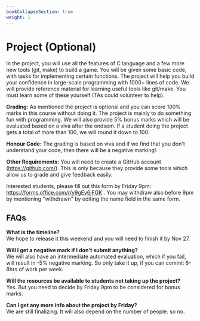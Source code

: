 ```yaml
---
bookCollapseSection: true
weight: 1
---
```

# Project (Optional)

In the project, you will use all the features of C language and a few more new tools (git, make) to build a game. You will be given some basic code, with tasks for implementing certain functions. The project will help you build your confidence in large-scale programming with 1000+ lines of code. We will provide reference material for learning useful tools like git/make. You must learn some of these yourself (TAs could volunteer to help). 

**Grading:** As mentioned the project is optional and you can score 100% marks in this course without doing it. 
The project is mainly to do something fun with programming. We will also provide 5% bonus marks which will be evaluated based on a viva after the endsem. If a student doing the project gets a total of more than 100, we will round it down to 100.

**Honour Code:** The grading is based on viva and if we find that you don't understand your code, then there will be a negative marking!.

**Other Requirements:** You will need to create a GitHub account (https://github.com/). This is only because they provide some tools which allow us to grade and give feedback easily.

Interested students, please fill out this form by Friday 9pm: https://forms.office.com/r/y9gEy6jFGK . You may withdraw also before 9pm by mentioning "withdrawn" by editing the name field in the same form.


## FAQs

**What is the timeline?**  
We hope to release it this weekend and you will need to finish it by Nov 27.
  
**Will I get a negative mark if I don't submit anything?**  
We will also have an intermediate automated evaluation, which if you fail, will result in -5% negative marking.
So only take it up, if you can commit 6-8hrs of work per week.
  
**Will the resources be available to students not taking up the project?**   
Yes. But you need to decide by Friday 9pm to be considered for bonus marks.
  
**Can I get any more info about the project by Friday?**  
We are still finalizing. It will also depend on the number of people. so no.
